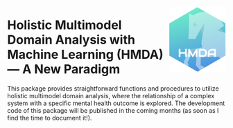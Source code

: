 
<!-- <a href="https://github.com/haghish/HMDA"><img src='man/figures/HMDAH2O.png' align="right" height="150" /> </a> -->
<a href="https://github.com/haghish/HMDA"><img src='man/figures/HMDA.png' align="right" height="150" /></a>


Holistic Multimodel Domain Analysis with Machine Learning (**HMDA**) — A New Paradigm
================================================================

This package provides straightforward functions and procedures to utilize holistic multimodel domain analysis, where the relationship of a complex system with a specific mental health outcome is explored. The development code of this package will be published in the coming months (as soon as I find the time to document it!). 





